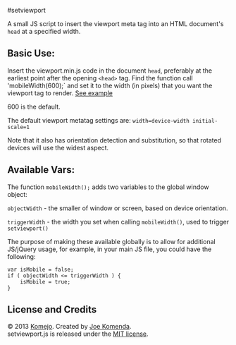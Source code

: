 #setviewport

A small JS script to insert the viewport meta tag into an HTML document's `head` at a specified width.


## Basic Use:

Insert the viewport.min.js code in the document `head`, preferably at the earliest point after the opening `<head>` tag.
Find the function call 'mobileWidth(600);` and set it to the width (in pixels) that you want the viewport tag to render.
[See example](https://github.com/komejo/setviewport/blob/master/example.html)

600 is the default.

The default viewport metatag settings are: `width=device-width initial-scale=1`

Note that it also has orientation detection and substitution, so that rotated devices will use the widest aspect.


## Available Vars:

The function `mobileWidth();` adds two variables to the global window object:

`objectWidth` - the smaller of window or screen, based on device orientation.

`triggerWidth` -  the width you set when calling `mobileWidth()`, used to trigger `setviewport()`

The purpose of making these available globally is to allow for additional JS/jQuery usage, for example, in your main JS file, you could have the following:

    var isMobile = false;
    if ( objectWidth <= triggerWidth ) {
        isMobile = true;
    }


## License and Credits

© 2013 <a href="https://github.com/komejo">Komejo</a>. Created by <a href="http://twitter.com/KomejoDev">Joe Komenda</a>.
<br />
setviewport.js is released under the <a href="http://opensource.org/licenses/MIT">MIT license</a>.
